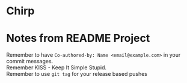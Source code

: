 # Chirp

# Notes from README Project
Remember to have `Co-authored-by: Name <email@example.com>` in your commit messages. \
Remember KISS - Keep It Simple Stupid. \
Remember to use `git tag` for your release based pushes
